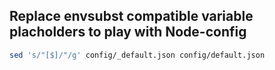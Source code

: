 ## Replace envsubst compatible variable placholders to play with Node-config
```bash
sed 's/"[$]/"/g' config/_default.json config/default.json
```
